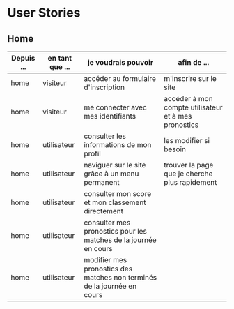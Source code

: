 # User Stories

## Home

| Depuis ... | en tant que ... | je voudrais pouvoir | afin de ... |
| - | --------------- | --------------- | ----------- |
| home | visiteur | accéder au formulaire d'inscription | m'inscrire sur le site |
| home | visiteur | me connecter avec mes identifiants | accéder à mon compte utilisateur et à mes pronostics |
| home | utilisateur | consulter les informations de mon profil | les modifier si besoin |
| home | utilisateur | naviguer sur le site grâce à un menu permanent | trouver la page que je cherche plus rapidement |
| home | utilisateur | consulter mon score et mon classement directement | |
| home | utilisateur | consulter mes pronostics pour les matches de la journée en cours | |
| home | utilisateur | modifier mes pronostics des matches non terminés de la journée en cours | |